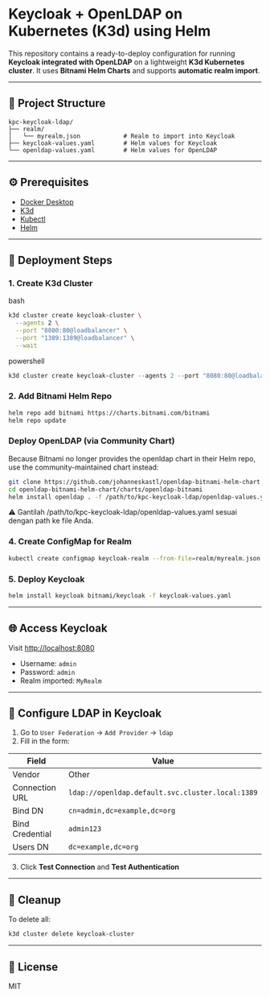 # Keycloak + OpenLDAP on Kubernetes (K3d) using Helm

This repository contains a ready-to-deploy configuration for running **Keycloak integrated with OpenLDAP** on a lightweight **K3d Kubernetes cluster**. It uses **Bitnami Helm Charts** and supports **automatic realm import**.

---

## 📁 Project Structure

```
kpc-keycloak-ldap/
├── realm/
│   └── myrealm.json            # Realm to import into Keycloak
├── keycloak-values.yaml        # Helm values for Keycloak
└── openldap-values.yaml        # Helm values for OpenLDAP
```

---

## ⚙️ Prerequisites

- [Docker Desktop](https://www.docker.com/products/docker-desktop/)
- [K3d](https://k3d.io/)
- [Kubectl](https://kubernetes.io/docs/tasks/tools/)
- [Helm](https://helm.sh/docs/intro/install/)

---

## 🚀 Deployment Steps

### 1. Create K3d Cluster

bash
```bash
k3d cluster create keycloak-cluster \
  --agents 2 \
  --port "8080:80@loadbalancer" \
  --port "1389:1389@loadbalancer" \
  --wait
```

powershell
```powershell
k3d cluster create keycloak-cluster --agents 2 --port "8080:80@loadbalancer" --port "1389:1389@loadbalancer" --wait
```

### 2. Add Bitnami Helm Repo

```bash
helm repo add bitnami https://charts.bitnami.com/bitnami
helm repo update
```

### Deploy OpenLDAP (via Community Chart)
Because Bitnami no longer provides the openldap chart in their Helm repo, use the community-maintained chart instead:
```bash
git clone https://github.com/johanneskastl/openldap-bitnami-helm-chart.git
cd openldap-bitnami-helm-chart/charts/openldap-bitnami
helm install openldap . -f /path/to/kpc-keycloak-ldap/openldap-values.yaml
```
⚠️ Gantilah /path/to/kpc-keycloak-ldap/openldap-values.yaml sesuai dengan path ke file Anda.

### 4. Create ConfigMap for Realm

```bash
kubectl create configmap keycloak-realm --from-file=realm/myrealm.json
```

### 5. Deploy Keycloak

```bash
helm install keycloak bitnami/keycloak -f keycloak-values.yaml
```

---

## 🌐 Access Keycloak

Visit [http://localhost:8080](http://localhost:8080)

- Username: `admin`
- Password: `admin`
- Realm imported: `MyRealm`

---

## 🧪 Configure LDAP in Keycloak

1. Go to `User Federation` → `Add Provider` → `ldap`
2. Fill in the form:

| Field             | Value                                              |
|------------------|-----------------------------------------------------|
| Vendor           | Other                                               |
| Connection URL   | `ldap://openldap.default.svc.cluster.local:1389`    |
| Bind DN          | `cn=admin,dc=example,dc=org`                         |
| Bind Credential  | `admin123`                                          |
| Users DN         | `dc=example,dc=org`                                 |

3. Click **Test Connection** and **Test Authentication**

---

## 🧹 Cleanup

To delete all:

```bash
k3d cluster delete keycloak-cluster
```

---

## 📄 License

MIT
